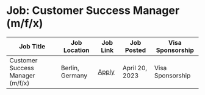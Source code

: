 # Job: Customer Success Manager (m/f/x)

| Job Title | Job Location | Job Link | Job Posted | Visa Sponsorship |
| --- | --- | --- | --- | --- |
| Customer Success Manager (m/f/x) | Berlin, Germany | [Apply](https://boards.eu.greenhouse.io/monduai/jobs/4145298101) | April 20, 2023 | Visa Sponsorship |
